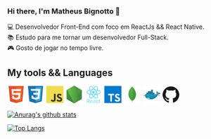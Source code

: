 ### Hi there, I'm Matheus Bignotto 👋

:computer: Desenvolvedor Front-End com foco em ReactJs && React Native. <br />
📚 Estudo para me tornar um desenvolvedor Full-Stack. <br />
🎮 Gosto de jogar no tempo livre. <br />

## My tools && Languages

<img src="https://raw.githubusercontent.com/devicons/devicon/master/icons/html5/html5-original.svg" alt="HTML5" width="40" height="40" style="max-width:100%;"></img>
<img src="https://raw.githubusercontent.com/devicons/devicon/master/icons/css3/css3-original.svg" alt="CSS3" width="40" height="40" style="max-width:100%;"></img>
<img src="https://raw.githubusercontent.com/devicons/devicon/master/icons/javascript/javascript-original.svg" alt="JavaScript" width="40" height="40" style="max-width:100%;"></img>
<img src="https://raw.githubusercontent.com/devicons/devicon/master/icons/nodejs/nodejs-original.svg" alt="NodeJs" width="40" height="40" style="max-width:100%;"></img>
<img src="https://raw.githubusercontent.com/devicons/devicon/master/icons/react/react-original-wordmark.svg" alt="ReactJs" width="40" height="40" style="max-width:100%;"></img>
<img src="https://raw.githubusercontent.com/devicons/devicon/master/icons/typescript/typescript-original.svg" alt="TypeScript" width="40" height="40" style="max-width:100%;"></img>
<img src="https://raw.githubusercontent.com/devicons/devicon/master/icons/mongodb/mongodb-original.svg" alt="MongoDB" width="40" height="40" style="max-width:100%;"></img>
<img src="https://raw.githubusercontent.com/devicons/devicon/master/icons/docker/docker-original.svg" alt="Docker" width="40" height="40" style="max-width:100%;"></img>
<img src="https://raw.githubusercontent.com/devicons/devicon/master/icons/github/github-original.svg" alt="GitHub" width="40" height="40" style="max-width:100%;"></img>

[![Anurag's github stats](https://github-readme-stats.vercel.app/api?username=mbignotto&show_icons=true&theme=midnight-purple)](https://github.com/mbignotto/github-readme-stats) <br />

[![Top Langs](https://github-readme-stats.vercel.app/api/top-langs/?username=mbignotto)](https://github.com/mbignotto/github-readme-stats)

<!--
**mbignotto/mbignotto** is a ✨ _special_ ✨ repository because its `README.md` (this file) appears on your GitHub profile.

Here are some ideas to get you started:

- 🔭 I’m currently working on ...
- 🌱 I’m currently learning ...
- 👯 I’m looking to collaborate on ...
- 🤔 I’m looking for help with ...
- 💬 Ask me about ...
- 📫 How to reach me: ...
- 😄 Pronouns: ...
- ⚡ Fun fact: ...
-->
